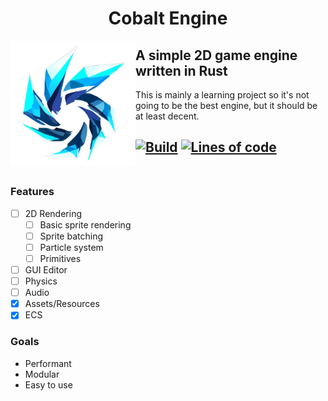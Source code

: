 <h1 align="center">Cobalt Engine</h1>
<img src="./images/logo.png?raw=true" align="left" alt="Cobalt logo" width="200px" height="200px"></img>

## A simple 2D game engine written in Rust

This is mainly a learning project so it's not going to be the best engine, but it should be at least decent.

[![Build](https://github.com/AHL00/Cobalt/workflows/Build/badge.svg)](https://github.com/AHL00/Cobalt/actions/workflows/build.yml)
[![Lines of code](https://tokei.rs/b1/github/AHL00/Cobalt?category=code)](https://github.com/AHL00/Cobalt)
<br></br>
---

### Features

- [ ] 2D Rendering
  - [ ] Basic sprite rendering
  - [ ] Sprite batching
  - [ ] Particle system
  - [ ] Primitives
- [ ] GUI Editor
- [ ] Physics
- [ ] Audio
- [X] Assets/Resources
- [X] ECS

### Goals

- Performant
- Modular
- Easy to use
